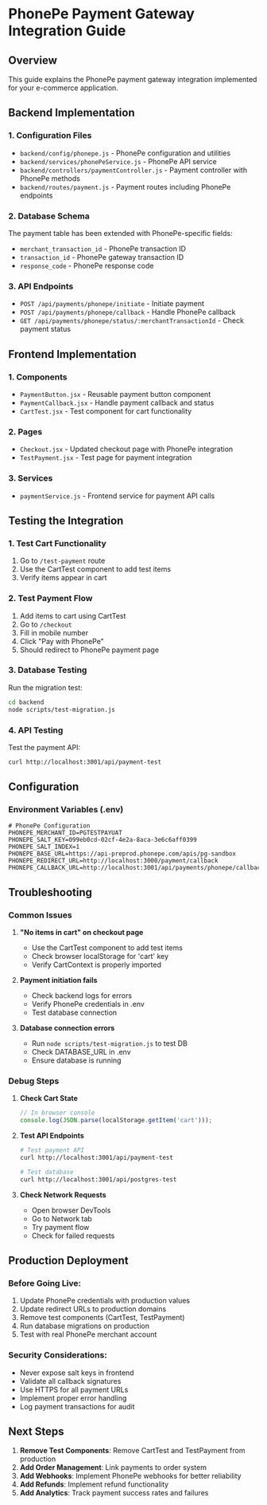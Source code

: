# PhonePe Payment Gateway Integration Guide

## Overview
This guide explains the PhonePe payment gateway integration implemented for your e-commerce application.

## Backend Implementation

### 1. Configuration Files
- `backend/config/phonepe.js` - PhonePe configuration and utilities
- `backend/services/phonePeService.js` - PhonePe API service
- `backend/controllers/paymentController.js` - Payment controller with PhonePe methods
- `backend/routes/payment.js` - Payment routes including PhonePe endpoints

### 2. Database Schema
The payment table has been extended with PhonePe-specific fields:
- `merchant_transaction_id` - PhonePe transaction ID
- `transaction_id` - PhonePe gateway transaction ID  
- `response_code` - PhonePe response code

### 3. API Endpoints
- `POST /api/payments/phonepe/initiate` - Initiate payment
- `POST /api/payments/phonepe/callback` - Handle PhonePe callback
- `GET /api/payments/phonepe/status/:merchantTransactionId` - Check payment status

## Frontend Implementation

### 1. Components
- `PaymentButton.jsx` - Reusable payment button component
- `PaymentCallback.jsx` - Handle payment callback and status
- `CartTest.jsx` - Test component for cart functionality

### 2. Pages
- `Checkout.jsx` - Updated checkout page with PhonePe integration
- `TestPayment.jsx` - Test page for payment integration

### 3. Services
- `paymentService.js` - Frontend service for payment API calls

## Testing the Integration

### 1. Test Cart Functionality
1. Go to `/test-payment` route
2. Use the CartTest component to add test items
3. Verify items appear in cart

### 2. Test Payment Flow
1. Add items to cart using CartTest
2. Go to `/checkout` 
3. Fill in mobile number
4. Click "Pay with PhonePe"
5. Should redirect to PhonePe payment page

### 3. Database Testing
Run the migration test:
```bash
cd backend
node scripts/test-migration.js
```

### 4. API Testing
Test the payment API:
```bash
curl http://localhost:3001/api/payment-test
```

## Configuration

### Environment Variables (.env)
```
# PhonePe Configuration
PHONEPE_MERCHANT_ID=PGTESTPAYUAT
PHONEPE_SALT_KEY=099eb0cd-02cf-4e2a-8aca-3e6c6aff0399
PHONEPE_SALT_INDEX=1
PHONEPE_BASE_URL=https://api-preprod.phonepe.com/apis/pg-sandbox
PHONEPE_REDIRECT_URL=http://localhost:3000/payment/callback
PHONEPE_CALLBACK_URL=http://localhost:3001/api/payments/phonepe/callback
```

## Troubleshooting

### Common Issues

1. **"No items in cart" on checkout page**
   - Use the CartTest component to add test items
   - Check browser localStorage for 'cart' key
   - Verify CartContext is properly imported

2. **Payment initiation fails**
   - Check backend logs for errors
   - Verify PhonePe credentials in .env
   - Test database connection

3. **Database connection errors**
   - Run `node scripts/test-migration.js` to test DB
   - Check DATABASE_URL in .env
   - Ensure database is running

### Debug Steps

1. **Check Cart State**
   ```javascript
   // In browser console
   console.log(JSON.parse(localStorage.getItem('cart')));
   ```

2. **Test API Endpoints**
   ```bash
   # Test payment API
   curl http://localhost:3001/api/payment-test
   
   # Test database
   curl http://localhost:3001/api/postgres-test
   ```

3. **Check Network Requests**
   - Open browser DevTools
   - Go to Network tab
   - Try payment flow
   - Check for failed requests

## Production Deployment

### Before Going Live:
1. Update PhonePe credentials with production values
2. Update redirect URLs to production domains
3. Remove test components (CartTest, TestPayment)
4. Run database migrations on production
5. Test with real PhonePe merchant account

### Security Considerations:
- Never expose salt keys in frontend
- Validate all callback signatures
- Use HTTPS for all payment URLs
- Implement proper error handling
- Log payment transactions for audit

## Next Steps

1. **Remove Test Components**: Remove CartTest and TestPayment from production
2. **Add Order Management**: Link payments to order system
3. **Add Webhooks**: Implement PhonePe webhooks for better reliability
4. **Add Refunds**: Implement refund functionality
5. **Add Analytics**: Track payment success rates and failures